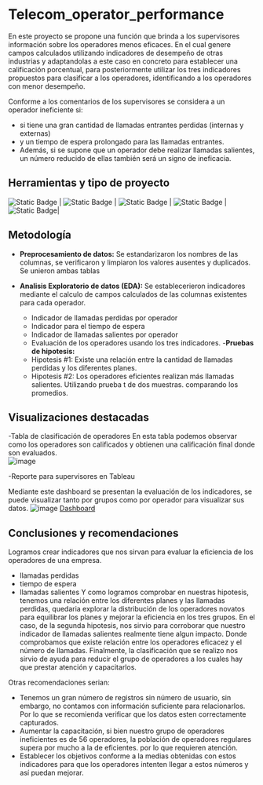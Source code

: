 # Telecom_operator_performance

En este proyecto se propone una función que brinda a los supervisores información sobre los operadores menos eficaces. En el cual genere campos calculados utilizando indicadores de desempeño de otras industrias y adaptandolas a este caso en concreto para establecer una calificación porcentual, para posteriormente utilizar los tres indicadores propuestos para clasificar a los operadores, identificando a los operadores con menor desempeño.

Conforme a los comentarios de los supervisores se considera a un operador ineficiente si:
- si tiene una gran cantidad de llamadas entrantes perdidas (internas y externas)
- y un tiempo de espera prolongado para las llamadas entrantes.
- Además, si se supone que un operador debe realizar llamadas salientes, un número reducido de ellas también será un signo de ineficacia.

## Herramientas y tipo de proyecto

![Static Badge](https://img.shields.io/badge/sklearn-blue?style=for-the-badge)
 | ![Static Badge](https://img.shields.io/badge/pandas-blue?style=for-the-badge&logo=pandas)
 | ![Static Badge](https://img.shields.io/badge/matplotlib.pyplot-blue?style=for-the-badge)
 | ![Static Badge](https://img.shields.io/badge/seaborn-blue?style=for-the-badge)
 | ![Static Badge](https://img.shields.io/badge/ETL-blue?style=for-the-badge)| 

## Metodología
- **Preprocesamiento de datos:**
Se estandarizaron los nombres de las columnas, se verificaron y limpiaron los valores ausentes y duplicados.
Se unieron ambas tablas 

- **Analisis Exploratorio de datos (EDA):**
Se establecerieron indicadores mediante el calculo de campos calculados de las columnas existentes para cada operador.
  - Indicador de llamadas perdidas por operador
  - Indicador para el tiempo de espera
  - Indicador de llamadas salientes por operador
  - Evaluación de los operadores usando los tres indicadores.
-**Pruebas de hipotesis:**
   - Hipotesis #1: Existe una relación entre la cantidad de llamadas perdidas y los diferentes planes.
   - Hipotesis #2: Los operadores eficientes realizan más llamadas salientes. Utilizando prueba t de dos muestras. comparando los promedios.

## Visualizaciones destacadas


-Tabla de clasificación de operadores
En esta tabla podemos observar como los operadores son calificados y obtienen una calificación final donde son evaluados.  
![image](https://github.com/user-attachments/assets/40358ac5-1700-4217-8cef-e7372536c8b1)

-Reporte para supervisores en Tableau  

Mediante este dashboard se presentan la evaluación de los indicadores, se puede visualizar tanto por grupos como por operador para visualizar sus datos.
![image](https://github.com/user-attachments/assets/9be3aa5b-8a6c-42d5-8bc7-b60eb857dbaa)
[Dashboard](https://public.tableau.com/app/profile/luis.enrique.diaz.rojas/viz/Dashboard_telecom_17308317422890/Dashboard1)



## Conclusiones y recomendaciones
Logramos crear indicadores que nos sirvan para evaluar la eficiencia de los operadores de una empresa.

- llamadas perdidas
- tiempo de espera
- llamadas salientes
Y como logramos comprobar en nuestras hipotesis, tenemos una relación entre los diferentes planes y las llamadas perdidas, quedaria explorar la distribución de los operadores novatos para equilibrar los planes y mejorar la eficiencia en los tres grupos. En el caso, de la segunda hipotesis, nos sirvio para corroborar que nuestro indicador de llamadas salientes realmente tiene algun impacto. Donde comprobamos que existe relación entre los operadores eficacez y el número de llamadas. Finalmente, la clasificación que se realizo nos sirvio de ayuda para reducir el grupo de operadores a los cuales hay que prestar atención y capacitarlos.

Otras recomendaciones serian:

- Tenemos un gran número de registros sin número de usuario, sin embargo, no contamos con información suficiente para relacionarlos. Por lo que se recomienda verificar que los datos esten correctamente capturados.  
- Aumentar la capacitación, si bien nuestro grupo de operadores ineficientes es de 56 operadores, la población de operadores regulares supera por mucho a la de eficientes. por lo que requieren atención.  
- Establecer los objetivos conforme a la medias obtenidas con estos indicadores para que los operadores intenten llegar a estos números y así puedan mejorar.
